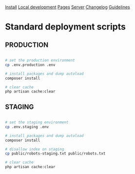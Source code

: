 [Install](index.md)
[Local development](chief-development.md)
[Pages](pages/index.md)
[Server](server.md)
[Changelog](CHANGELOG.md)
[Guidelines](GUIDELINES.md)
# Standard deployment scripts

## PRODUCTION
```bash

# set the production environment
cp .env.production .env

# install packages and dump autoload
composer install

# clear cache
php artisan cache:clear
```

## STAGING
```bash

# set the staging environment
cp .env.staging .env

# install packages and dump autoload
composer install

# disallow index on staging
cp public/robots-staging.txt public/robots.txt

# clear cache
php artisan cache:clear
```
